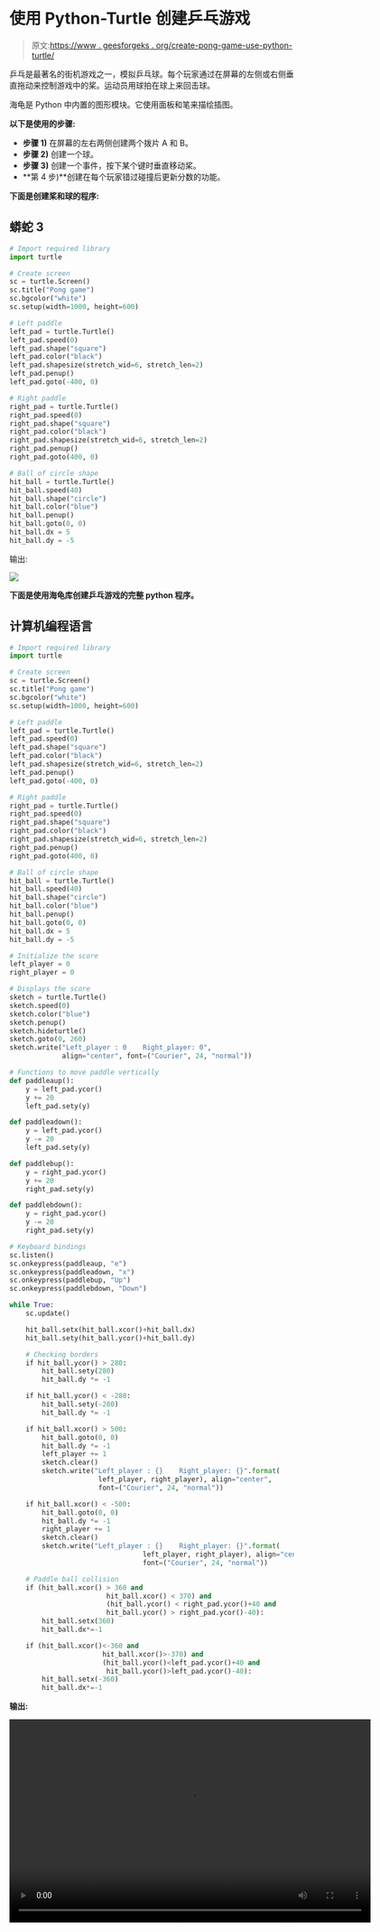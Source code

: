 # 使用 Python-Turtle 创建乒乓游戏

> 原文:[https://www . geesforgeks . org/create-pong-game-use-python-turtle/](https://www.geeksforgeeks.org/create-pong-game-using-python-turtle/)

乒乓是最著名的街机游戏之一，模拟乒乓球。每个玩家通过在屏幕的左侧或右侧垂直拖动来控制游戏中的桨。运动员用球拍在球上来回击球。

海龟是 Python 中内置的图形模块。它使用面板和笔来描绘插图。

**以下是使用的步骤:**

*   **步骤 1)** 在屏幕的左右两侧创建两个拨片 A 和 B。
*   **步骤 2)** 创建一个球。
*   **步骤 3)** 创建一个事件，按下某个键时垂直移动桨。
*   **第 4 步)**创建在每个玩家错过碰撞后更新分数的功能。

**下面是创建桨和球的程序:**

## 蟒蛇 3

```py
# Import required library
import turtle

# Create screen
sc = turtle.Screen()
sc.title("Pong game")
sc.bgcolor("white")
sc.setup(width=1000, height=600)

# Left paddle
left_pad = turtle.Turtle()
left_pad.speed(0)
left_pad.shape("square")
left_pad.color("black")
left_pad.shapesize(stretch_wid=6, stretch_len=2)
left_pad.penup()
left_pad.goto(-400, 0)

# Right paddle
right_pad = turtle.Turtle()
right_pad.speed(0)
right_pad.shape("square")
right_pad.color("black")
right_pad.shapesize(stretch_wid=6, stretch_len=2)
right_pad.penup()
right_pad.goto(400, 0)

# Ball of circle shape
hit_ball = turtle.Turtle()
hit_ball.speed(40)
hit_ball.shape("circle")
hit_ball.color("blue")
hit_ball.penup()
hit_ball.goto(0, 0)
hit_ball.dx = 5
hit_ball.dy = -5
```

输出:

![](img/6225f6895f7cd9ba89d696f1820d12c5.png)

**下面是使用海龟库创建乒乓游戏的完整 python 程序。**

## 计算机编程语言

```py
# Import required library
import turtle

# Create screen
sc = turtle.Screen()
sc.title("Pong game")
sc.bgcolor("white")
sc.setup(width=1000, height=600)

# Left paddle
left_pad = turtle.Turtle()
left_pad.speed(0)
left_pad.shape("square")
left_pad.color("black")
left_pad.shapesize(stretch_wid=6, stretch_len=2)
left_pad.penup()
left_pad.goto(-400, 0)

# Right paddle
right_pad = turtle.Turtle()
right_pad.speed(0)
right_pad.shape("square")
right_pad.color("black")
right_pad.shapesize(stretch_wid=6, stretch_len=2)
right_pad.penup()
right_pad.goto(400, 0)

# Ball of circle shape
hit_ball = turtle.Turtle()
hit_ball.speed(40)
hit_ball.shape("circle")
hit_ball.color("blue")
hit_ball.penup()
hit_ball.goto(0, 0)
hit_ball.dx = 5
hit_ball.dy = -5

# Initialize the score
left_player = 0
right_player = 0

# Displays the score
sketch = turtle.Turtle()
sketch.speed(0)
sketch.color("blue")
sketch.penup()
sketch.hideturtle()
sketch.goto(0, 260)
sketch.write("Left_player : 0    Right_player: 0",
             align="center", font=("Courier", 24, "normal"))

# Functions to move paddle vertically
def paddleaup():
    y = left_pad.ycor()
    y += 20
    left_pad.sety(y)

def paddleadown():
    y = left_pad.ycor()
    y -= 20
    left_pad.sety(y)

def paddlebup():
    y = right_pad.ycor()
    y += 20
    right_pad.sety(y)

def paddlebdown():
    y = right_pad.ycor()
    y -= 20
    right_pad.sety(y)

# Keyboard bindings
sc.listen()
sc.onkeypress(paddleaup, "e")
sc.onkeypress(paddleadown, "x")
sc.onkeypress(paddlebup, "Up")
sc.onkeypress(paddlebdown, "Down")

while True:
    sc.update()

    hit_ball.setx(hit_ball.xcor()+hit_ball.dx)
    hit_ball.sety(hit_ball.ycor()+hit_ball.dy)

    # Checking borders
    if hit_ball.ycor() > 280:
        hit_ball.sety(280)
        hit_ball.dy *= -1

    if hit_ball.ycor() < -280:
        hit_ball.sety(-280)
        hit_ball.dy *= -1

    if hit_ball.xcor() > 500:
        hit_ball.goto(0, 0)
        hit_ball.dy *= -1
        left_player += 1
        sketch.clear()
        sketch.write("Left_player : {}    Right_player: {}".format(
                      left_player, right_player), align="center",
                      font=("Courier", 24, "normal"))

    if hit_ball.xcor() < -500:
        hit_ball.goto(0, 0)
        hit_ball.dy *= -1
        right_player += 1
        sketch.clear()
        sketch.write("Left_player : {}    Right_player: {}".format(
                                 left_player, right_player), align="center",
                                 font=("Courier", 24, "normal"))

    # Paddle ball collision
    if (hit_ball.xcor() > 360 and
                        hit_ball.xcor() < 370) and
                        (hit_ball.ycor() < right_pad.ycor()+40 and
                        hit_ball.ycor() > right_pad.ycor()-40):
        hit_ball.setx(360)
        hit_ball.dx*=-1

    if (hit_ball.xcor()<-360 and
                       hit_ball.xcor()>-370) and
                       (hit_ball.ycor()<left_pad.ycor()+40 and
                        hit_ball.ycor()>left_pad.ycor()-40):
        hit_ball.setx(-360)
        hit_ball.dx*=-1
```

**输出:**

<video class="wp-video-shortcode" id="video-482299-1" width="640" height="360" preload="metadata" controls=""><source type="video/mp4" src="https://media.geeksforgeeks.org/wp-content/uploads/20200905203316/2020-09-05-20-31-05.mp4?_=1">[https://media.geeksforgeeks.org/wp-content/uploads/20200905203316/2020-09-05-20-31-05.mp4](https://media.geeksforgeeks.org/wp-content/uploads/20200905203316/2020-09-05-20-31-05.mp4)</video>